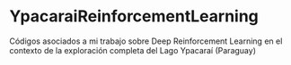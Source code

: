# YpacaraiReinforcementLearning
Códigos asociados a mi trabajo sobre Deep Reinforcement Learning en el contexto de la exploración completa del Lago Ypacaraí (Paraguay)
